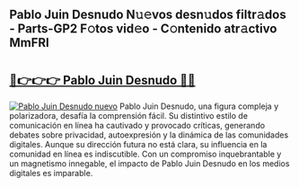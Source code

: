 ## Pablo Juin Desnudo N𝚞𝚎vos desn𝚞dos filtr𝚊dos - Parts-GP2 F𝚘tos vid𝚎o - C𝚘ntenido atr𝚊ctivo MmFRI

# <h2><a href="http://mb3ine.tromn.icu/?c=Pablo+Juin+Desnudo">🔗👉👉👉 Pablo Juin Desnudo 🔗🔗</a></h2>

[![Pablo Juin Desnudo nuevo](https://i.imgur.com/pEAQMta.gif)](http://mb3ine.tromn.icu/?c=Pablo+Juin+Desnudo)
Pablo Juin Desnudo, una figura compleja y polarizadora, desafía la comprensión fácil. Su distintivo estilo de comunicación en línea ha cautivado y provocado críticas, generando debates sobre privacidad, autoexpresión y la dinámica de las comunidades digitales. Aunque su dirección futura no está clara, su influencia en la comunidad en línea es indiscutible. Con un compromiso inquebrantable y un magnetismo innegable, el impacto de Pablo Juin Desnudo en los medios digitales es imparable.
